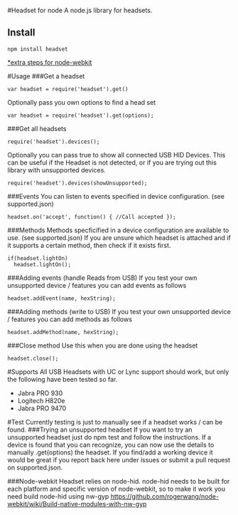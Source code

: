 #Headset for node
A node.js library for headsets.

## Install
    npm install headset
[*extra steps for node-webkit](#node-webkit)

#Usage
###Get a headset

    var headset = require('headset').get()

Optionally pass you own options to find a head
set

    var headset = require('headset').get(options);

###Get all  headsets

    require('headset').devices();

Optionally you can pass true to show all connected USB HID Devices. This can be useful if the Headset is not detected, or if you are trying out this library with unsupported devices.

    require('headset').devices(showUnsupported);

###Events
You can listen to events specified in device configuration. (see supported.json)

    headset.on('accept', function() { //Call accepted });
  
###Methods
Methods specficified in a device configuration are available to use. (see supported.json)
If you are unsure which headset is attached and if it supports a certain method, then check if it exists first.

    if(headset.lightOn)
      headset.lightOn();

###Adding events (handle Reads from USB)
If you test your own unsupported device / features you can add events as follows

    headset.addEvent(name, hexString);


###Adding methods (write to USB)
If you test your own unsupported device / features you can add methods as follows

    headset.addMethod(name, hexString);

###Close method
Use this when you are done using the headset

    headset.close();

#Supports
All USB Headsets with UC or Lync support should work, but only the following have been tested so far.
* Jabra PRO 930
* Logitech H820e
* Jabra PRO 9470

#Test
Currently testing is just to manually see if a headset works / can be found.
###Trying an unsupported headset
If you want to try an unsupported headset just do npm test and follow the instructions. If a device is found that you can recognize, you can now use the details to manually .get(options) the headset. 
If you find/add a working device it would be great if you report back here under issues or submit a pull request on supported.json.

###<a name="node-webkit"></a>Node-webkit
Headset relies on node-hid. node-hid needs to be built for each platform and specific version of node-webkit, so to make it work you need build node-hid using nw-gyp
https://github.com/rogerwang/node-webkit/wiki/Build-native-modules-with-nw-gyp
